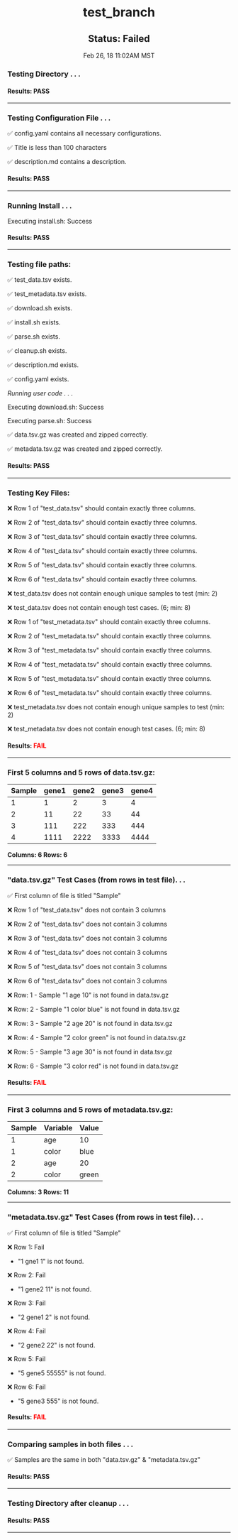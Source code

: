 <h1><center>test_branch</center></h1>
<h2><center> Status: Failed </center></h2>
<center>Feb 26, 18 11:02AM MST</center>


### Testing Directory . . .

#### Results: PASS
---
### Testing Configuration File . . .

&#9989;	config.yaml contains all necessary configurations.

&#9989;	Title is less than 100 characters

&#9989;	description.md contains a description.

#### Results: PASS
---
### Running Install . . .

Executing install.sh: Success

#### Results: PASS
---

### Testing file paths:

&#9989;	test_data.tsv exists.

&#9989;	test_metadata.tsv exists.

&#9989;	download.sh exists.

&#9989;	install.sh exists.

&#9989;	parse.sh exists.

&#9989;	cleanup.sh exists.

&#9989;	description.md exists.

&#9989;	config.yaml exists.

*Running user code . . .*

Executing download.sh: Success

Executing parse.sh: Success

&#9989;	data.tsv.gz was created and zipped correctly.

&#9989;	metadata.tsv.gz was created and zipped correctly.

#### Results: PASS
---
### Testing Key Files:

&#10060;	Row 1 of "test_data.tsv" should contain exactly three columns.

&#10060;	Row 2 of "test_data.tsv" should contain exactly three columns.

&#10060;	Row 3 of "test_data.tsv" should contain exactly three columns.

&#10060;	Row 4 of "test_data.tsv" should contain exactly three columns.

&#10060;	Row 5 of "test_data.tsv" should contain exactly three columns.

&#10060;	Row 6 of "test_data.tsv" should contain exactly three columns.

&#10060;	test_data.tsv does not contain enough unique samples to test (min: 2)

&#10060;	test_data.tsv does not contain enough test cases. (6; min: 8)

&#10060;	Row 1 of "test_metadata.tsv" should contain exactly three columns.

&#10060;	Row 2 of "test_metadata.tsv" should contain exactly three columns.

&#10060;	Row 3 of "test_metadata.tsv" should contain exactly three columns.

&#10060;	Row 4 of "test_metadata.tsv" should contain exactly three columns.

&#10060;	Row 5 of "test_metadata.tsv" should contain exactly three columns.

&#10060;	Row 6 of "test_metadata.tsv" should contain exactly three columns.

&#10060;	test_metadata.tsv does not contain enough unique samples to test (min: 2)

&#10060;	test_metadata.tsv does not contain enough test cases. (6; min: 8)

#### Results: **<font color="red">FAIL</font>**
---

### First 5 columns and 5 rows of data.tsv.gz:

|	Sample	|	gene1	|	gene2	|	gene3	|	gene4	|
|	---	|	---	|	---	|	---	|	---	|
|	1	|	1	|	2	|	3	|	4	|
|	2	|	11	|	22	|	33	|	44	|
|	3	|	111	|	222	|	333	|	444	|
|	4	|	1111	|	2222	|	3333	|	4444	|

**Columns: 6 Rows: 6**

---
### "data.tsv.gz" Test Cases (from rows in test file). . .

&#9989;	First column of file is titled "Sample"

&#10060;	Row 1 of "test_data.tsv" does not contain 3 columns

&#10060;	Row 2 of "test_data.tsv" does not contain 3 columns

&#10060;	Row 3 of "test_data.tsv" does not contain 3 columns

&#10060;	Row 4 of "test_data.tsv" does not contain 3 columns

&#10060;	Row 5 of "test_data.tsv" does not contain 3 columns

&#10060;	Row 6 of "test_data.tsv" does not contain 3 columns

&#10060;	Row: 1 - Sample "1       age     10" is not found in data.tsv.gz

&#10060;	Row: 2 - Sample "1       color   blue" is not found in data.tsv.gz

&#10060;	Row: 3 - Sample "2       age     20" is not found in data.tsv.gz

&#10060;	Row: 4 - Sample "2       color   green" is not found in data.tsv.gz

&#10060;	Row: 5 - Sample "3       age     30" is not found in data.tsv.gz

&#10060;	Row: 6 - Sample "3       color   red" is not found in data.tsv.gz

#### Results: **<font color="red">FAIL</font>**
---
### First 3 columns and 5 rows of metadata.tsv.gz:

|	Sample	|	Variable	|	Value	|
|	---	|	---	|	---	|
|	1	|	age	|	10	|
|	1	|	color	|	blue	|
|	2	|	age	|	20	|
|	2	|	color	|	green	|

**Columns: 3 Rows: 11**

---
### "metadata.tsv.gz" Test Cases (from rows in test file). . .

&#9989;	First column of file is titled "Sample"

&#10060;	Row 1: Fail
- "1       gne1   1" is not found.

&#10060;	Row 2: Fail
- "1       gene2   11" is not found.

&#10060;	Row 3: Fail
- "2       gene1   2" is not found.

&#10060;	Row 4: Fail
- "2       gene2   22" is not found.

&#10060;	Row 5: Fail
- "5       gene5   55555" is not found.

&#10060;	Row 6: Fail
- "5       gene3   555" is not found.

#### Results: **<font color="red">FAIL</font>**
---
### Comparing samples in both files . . .

&#9989;	Samples are the same in both "data.tsv.gz" & "metadata.tsv.gz"

#### Results: PASS

---
### Testing Directory after cleanup . . .

#### Results: PASS
---
